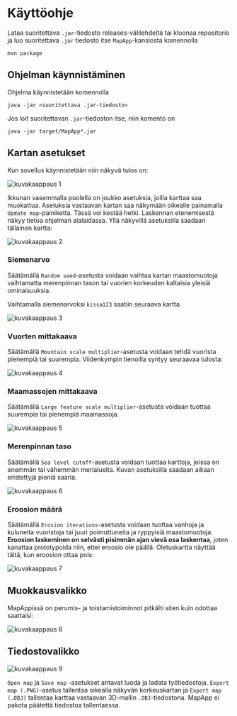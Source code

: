 # Käyttöohje

Lataa suoritettava `.jar`-tiedosto releases-välilehdeltä tai kloonaa repositorio ja luo suoritettava `.jar` tiedosto itse `MapApp`-kansiosta komennolla

```
mvn package
```

## Ohjelman käynnistäminen

Ohjelma käynnistetään komennolla

```
java -jar <suoritettava .jar-tiedosto>
```

Jos loit suoritettavan `.jar`-tiedoston itse, niin komento on

```
java -jar target/MapApp*.jar
```

## Kartan asetukset

Kun sovellus käynnistetään niin näkyvä tulos on:

![kuvakaappaus 1](kuvakaappaukset/1.png)

Ikkunan vasemmalla puolella on joukko asetuksia, joilla karttaa saa muokattua. Asetuksia vastaavan kartan saa näkymään oikealle painamalla `Update map`-painiketta. Tässä voi kestää hetki. Laskennan etenemisestä näkyy tietoa ohjelman alalaidassa. Yllä näkyvillä asetuksilla saadaan tällainen kartta:

![kuvakaappaus 2](kuvakaappaukset/2.png)

### Siemenarvo

Säätämällä `Random seed`-asetusta voidaan vaihtaa kartan maastomuotoja vaihtamatta merenpinnan tason tai vuorien korkeuden kaltaisia yleisiä ominaisuuksia.

Vaihtamalla siemenarvoksi `kissa123` saatiin seuraava kartta.

![kuvakaappaus 3](kuvakaappaukset/3.png)

### Vuorten mittakaava

Säätämällä `Mountain scale multiplier`-asetusta voidaan tehdä vuorista pienempiä tai suurempia. Viidenkympin tienoilla syntyy seuraavaa tulosta:

![kuvakaappaus 4](kuvakaappaukset/4.png)

### Maamassojen mittakaava

Säätämällä `Large feature scale multiplier`-asetusta voidaan tuottaa suurempia tai pienempiä maamassoja.

![kuvakaappaus 5](kuvakaappaukset/5.png)

### Merenpinnan taso

Säätämällä `Sea level cutoff`-asetusta voidaan tuottaa karttoja, joissa on enemmän tai vähemmän merialueita. Kuvan asetuksilla saadaan aikaan eristettyjä pieniä saaria.

![kuvakaappaus 6](kuvakaappaukset/6.png)

### Eroosion määrä

Säätämällä `Erosion iterations`-asetusta voidaan tuottaa vanhoja ja kuluneita vuoristoja tai juuri poimuttuneita ja ryppyisiä maastomuotoja. __Eroosion laskeminen on selvästi pisimmän ajan vievä osa laskentaa__, joten kanattaa prototypoida niin, ettei eroosio ole päällä. Oletuskartta näyttää tältä, kun eroosion ottaa pois:

![kuvakaappaus 7](kuvakaappaukset/7.png)

## Muokkausvalikko

MapAppissä on perumis- ja toistamistoiminnot pitkälti siten kuin odottaa saattaisi:

![kuvakaappaus 8](kuvakaappaukset/8.png)

## Tiedostovalikko

![kuvakaappaus 9](kuvakaappaukset/9.png)

`Open map` ja `Save map` -asetukset antavat luoda ja ladata työtiedostoja. `Export map (.PNG)`-asetus tallentaa oikealla näkyvän korkeuskartan ja `Export map (.OBJ)` tallentaa karttaa vastaavan 3D-mallin `.OBJ`-tiedostona. MapApp ei pakota päätettä tiedostoa tallentaessa.
